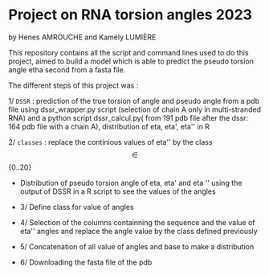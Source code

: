 # Project on RNA torsion angles 2023

by Henes AMROUCHE and Kamély LUMIÈRE

This repository contains all the script and command lines used to do this project, aimed to build a model which is able to predict the pseudo torsion angle etha second from a fasta file.

The different steps of this project was :

 1/  `DSSR` : prediction of the true torsion of angle and pseudo angle from a pdb file using dssr_wrapper.py script (selection of chain A only in multi-stranded RNA) and a python script dssr_calcul.py( from 191 pdb file after the dssr: 164 pdb file with a chain A), distribution of eta, eta', eta'' in R

 2/ `classes` : replace the continious values of eta'' by the class $$\in$$ {0..20}
* Distribution of pseudo torsion angle of eta, eta' and eta '' using the output of DSSR in a R script to see the values of the angles

* 3/ Define class for value of angles

* 4/ Selection of the columns containning the sequence and the value of eta'' angles and replace the angle value by the class defined previously

* 5/ Concatenation of all value of angles and base to make a distribution

* 6/ Downloading the fasta file of the pdb







